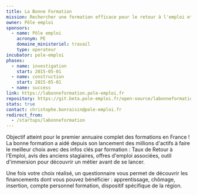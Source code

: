 ```yaml
---
title: La Bonne Formation
mission: Rechercher une formation efficace pour le retour à l'emploi et découvrir les financements possibles
owner: Pôle emploi
sponsors: 
  - name: Pôle emploi
    acronym: PE
    domaine_ministeriel: travail
    type: operateur
incubator: pole-emploi
phases:
  - name: investigation
    start: 2015-05-01
  - name: construction
    start: 2015-05-01    
  - name: success
link: https://labonneformation.pole-emploi.fr
repository: https://git.beta.pole-emploi.fr/open-source/labonneformation
stats: true
contact: christophe.bonraisin@pole-emploi.fr
redirect_from:
  - /startups/labonneformation
---
```


Objectif atteint pour le premier annuaire complet des formations en France ! La bonne formation a aidé depuis son lancement des millions d'actifs à faire le meilleur choix avec des infos clés par formation : Taux de Retour à l'Emploi, avis des anciens stagiaires, offres d'emploi associées, outil d'immersion pour découvrir un métier avant de se lancer.  

Une fois votre choix réalisé, un questionnaire vous permet de découvrir les financements dont vous pouvez bénéficier : apprentissage, chômage, insertion, compte personnel formation, dispositif spécifique de la région. 
